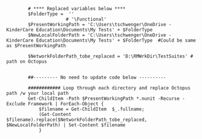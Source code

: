 


            # **** Replaced variables below ****
            $FolderType =  ''
                          # '\Functional'
            $PresentWorkingPath = 'C:\Users\tschwenger\OneDrive - KinderCare Education\Documents\My Tests' + $FolderType
            $NewLocalFolderPath = 'C:\Users\tschwenger\OneDrive - KinderCare Education\Documents\My Tests' + $FolderType  #Could be same as $PresentWorkingPath

            $NetworkFolderPath_tobe_replaced = 'D:\RMWrkDir\TestSuites' # path on Octopus


            ##--------- No need to update code below ----------

            ############ Loop through each directory and replace Octopus path /w your local path
            Get-ChildItem -Path $PresentWorkingPath *.nunit -Recurse -Exclude Framework | ForEach-Object {
                $filename = Get-ChildItem  $_.fullname;
                (Get-Content $filename).replace($NetworkFolderPath_tobe_replaced, $NewLocalFolderPath) | Set-Content $filename
                }
